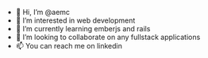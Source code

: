 - 👋 Hi, I’m @aemc
- 👀 I’m interested in web development
- 🌱 I’m currently learning emberjs and rails
- 💞️ I’m looking to collaborate on any fullstack applications
- 📫 You can reach me on linkedin

<!---
aemc/aemc is a ✨ special ✨ repository because its `README.md` (this file) appears on your GitHub profile.
You can click the Preview link to take a look at your changes.
--->
